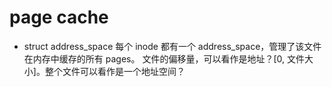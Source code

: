 # page cache

- struct address_space
  每个 inode 都有一个 address_space，管理了该文件在内存中缓存的所有 pages。
  文件的偏移量，可以看作是地址？[0, 文件大小]。整个文件可以看作是一个地址空间？
